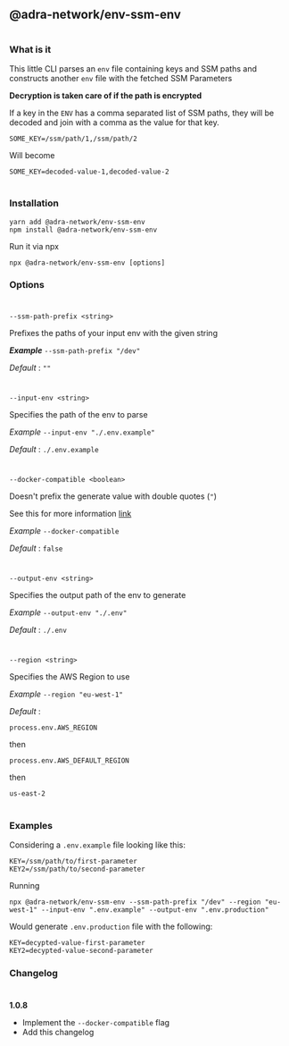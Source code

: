 ## @adra-network/env-ssm-env

#

### What is it

This little CLI parses an `env` file containing keys and SSM paths and constructs another `env` file with the fetched SSM Parameters

**Decryption is taken care of if the path is encrypted**

If a key in the `ENV` has a comma separated list of SSM paths, they will be decoded and join with a comma as the value for that key.

```
SOME_KEY=/ssm/path/1,/ssm/path/2
```

Will become

```
SOME_KEY=decoded-value-1,decoded-value-2
```

#

### Installation

```
yarn add @adra-network/env-ssm-env
npm install @adra-network/env-ssm-env
```

Run it via npx

```
npx @adra-network/env-ssm-env [options]
```

### Options

#

`--ssm-path-prefix <string>`

Prefixes the paths of your input env with the given string

**_Example_** `--ssm-path-prefix "/dev"`

_Default_ : `""`

#

`--input-env <string>`

Specifies the path of the env to parse

_Example_ `--input-env "./.env.example"`

_Default_ : `./.env.example`

#

`--docker-compatible <boolean>`

Doesn't prefix the generate value with double quotes (`"`)

See this for more information [link](https://dev.to/tvanantwerp/don-t-quote-environment-variables-in-docker-268h)

_Example_ `--docker-compatible`

_Default_ : `false`

#

`--output-env <string>`

Specifies the output path of the env to generate

_Example_ `--output-env "./.env"`

_Default_ : `./.env`

#

`--region <string>`

Specifies the AWS Region to use

_Example_ `--region "eu-west-1"`

_Default_ :

`process.env.AWS_REGION`

then

`process.env.AWS_DEFAULT_REGION`

then

`us-east-2`

#

### Examples

Considering a `.env.example` file looking like this:

```
KEY=/ssm/path/to/first-parameter
KEY2=/ssm/path/to/second-parameter
```

Running

`npx @adra-network/env-ssm-env --ssm-path-prefix "/dev" --region "eu-west-1" --input-env ".env.example" --output-env ".env.production"`

Would generate `.env.production` file with the following:

```
KEY=decypted-value-first-parameter
KEY2=decypted-value-second-parameter
```

### Changelog

#

**1.0.8**

- Implement the `--docker-compatible` flag
- Add this changelog
